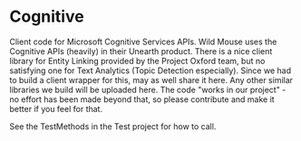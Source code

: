 # Cognitive
Client code for Microsoft Cognitive Services APIs.
Wild Mouse uses the Cognitive APIs (heavily) in their Unearth product.
There is a nice client library for Entity Linking provided by the Project Oxford team, but no satisfying one for Text Analytics (Topic Detection especially).
Since we had to build a client wrapper for this, may as well share it here.
Any other similar libraries we build will be uploaded here. The code "works in our project" - no effort has been made beyond that,
so please contribute and make it better if you feel for that.

See the TestMethods in the Test project for how to call.
